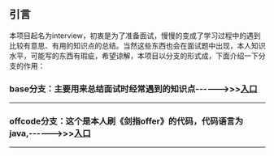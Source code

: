 
## 引言

本项目起名为interview，初衷是为了准备面试，慢慢的变成了学习过程中的遇到比较有意思、有用的知识点的总结。当然这些东西也会在面试题中出现，本人知识水平，可能写的东西有瑕疵，希望谅解，本项目以分支的形式成，下面介绍一下分支的作用：

### base分支：主要用来总结面试时经常遇到的知识点------>>>[入口](https://github.com/zlnnjit/interview/tree/base)

---

### offcode分支：这个是本人刷《剑指offer》的代码，代码语言为java,------>>>[入口](https://github.com/zlnnjit/interview/tree/baseoffcode)

---